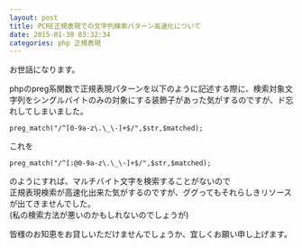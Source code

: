 ```yaml
---
layout: post
title: PCRE正規表現での文字列検索パターン高速化について
date: 2015-01-30 03:32:34
categories: php 正規表現
---
```

<!-- {% raw %} -->
<p>お世話になります。</p>

<p>phpのpreg系関数で正規表現パターンを以下のように記述する際に、検索対象文字列をシングルバイトのみの対象にする装飾子があった気がするのですが、ド忘れしてしまいました。</p>

<pre><code>preg_match("/^[0-9a-z\.\_\-]+$/",$str,$matched);
</code></pre>

<p>これを</p>

<pre><code>preg_match("/^[:@0-9a-z\.\_\-]+$/",$str,$matched);
</code></pre>

<p>のようにすれば、マルチバイト文字を検索することがないので<br>
正規表現検索が高速化出来た気がするのですが、ググってもそれらしきリソースが出てきませんでした。<br>
(私の検索方法が悪いのかもしれないのでしょうが)</p>

<p>皆様のお知恵をお貸しいただけませんでしょうか、宜しくお願い申し上げます。</p>
<!-- {% endraw %} -->
